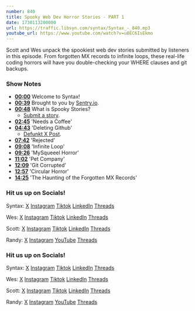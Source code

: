 ```yaml
---
number: 840
title: Spooky Web Dev Horror Stories - PART 1
date: 1730113200000
url: https://traffic.libsyn.com/syntax/Syntax_-_840.mp3
youtube_url: https://www.youtube.com/watch?v=u8EC6IsEkmo
---
```


Scott and Wes unpack the spookiest web dev stories submitted by listeners in this episode. From forgotten MX records to infinite loops, these real-life coding horrors will have you double-checking your WHERE clauses and git backups.

### Show Notes

* **[00:00](#t=00:00)** Welcome to Syntax!
* **[00:39](#t=00:39)** Brought to you by [Sentry.io](https://sentry.io/syntax).
* **[00:48](#t=00:48)** What is Spooky Stories?
  * [Submit a story](https://syntax.fm/spooky).
* **[02:45](#t=02:45)** 'Needs a Coffee'
* **[04:43](#t=04:43)** 'Deleting Github'
  * [Defunkt X Post](https://twitter.com/defunkt/status/1719421402867204537).
* **[07:42](#t=07:42)** 'Rejected'
* **[09:08](#t=09:08)** 'Infinite Loop'
* **[09:26](#t=09:26)** 'MySqueeel Horror'
* **[11:02](#t=11:02)** 'Pet Company'
* **[12:09](#t=12:09)** 'Git Corrupted'
* **[12:57](#t=12:57)** 'Circular Horror'
* **[14:25](#t=14:25)** 'The Haunting of the Forgotten MX Records'

### Hit us up on Socials!

Syntax: [X](https://twitter.com/syntaxfm) [Instagram](https://www.instagram.com/syntax_fm/) [Tiktok](https://www.tiktok.com/@syntaxfm) [LinkedIn](https://www.linkedin.com/company/96077407/admin/feed/posts/) [Threads](https://www.threads.net/@syntax_fm)

Wes: [X](https://twitter.com/wesbos) [Instagram](https://www.instagram.com/wesbos/) [Tiktok](https://www.tiktok.com/@wesbos) [LinkedIn](https://www.linkedin.com/in/wesbos/) [Threads](https://www.threads.net/@wesbos)

Scott: [X](https://twitter.com/stolinski) [Instagram](https://www.instagram.com/stolinski/) [Tiktok](https://www.tiktok.com/@stolinski) [LinkedIn](https://www.linkedin.com/in/stolinski/) [Threads](https://www.threads.net/@stolinski)

Randy: [X](https://twitter.com/randyrektor) [Instagram](https://www.instagram.com/randyrektor/) [YouTube](https://www.youtube.com/@randyrektor) [Threads](https://www.threads.net/@randyrektor)

### Hit us up on Socials!

Syntax: [X](https://twitter.com/syntaxfm) [Instagram](https://www.instagram.com/syntax_fm/) [Tiktok](https://www.tiktok.com/@syntaxfm) [LinkedIn](https://www.linkedin.com/company/96077407/admin/feed/posts/) [Threads](https://www.threads.net/@syntax_fm)

Wes: [X](https://twitter.com/wesbos) [Instagram](https://www.instagram.com/wesbos/) [Tiktok](https://www.tiktok.com/@wesbos) [LinkedIn](https://www.linkedin.com/in/wesbos/) [Threads](https://www.threads.net/@wesbos)

Scott: [X](https://twitter.com/stolinski) [Instagram](https://www.instagram.com/stolinski/) [Tiktok](https://www.tiktok.com/@stolinski) [LinkedIn](https://www.linkedin.com/in/stolinski/) [Threads](https://www.threads.net/@stolinski)

Randy: [X](https://twitter.com/randyrektor) [Instagram](https://www.instagram.com/randyrektor/) [YouTube](https://www.youtube.com/@randyrektor) [Threads](https://www.threads.net/@randyrektor)